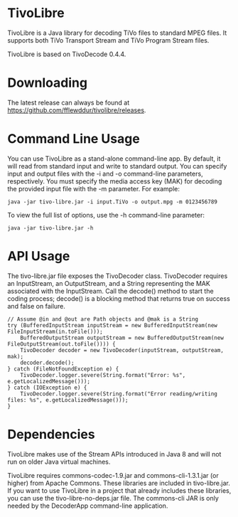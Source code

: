 # TivoLibre
TivoLibre is a Java library for decoding TiVo files to standard MPEG files. It supports both TiVo Transport Stream and TiVo Program Stream files.

TivoLibre is based on TivoDecode 0.4.4.

# Downloading
The latest release can always be found at https://github.com/fflewddur/tivolibre/releases.

# Command Line Usage
You can use TivoLibre as a stand-alone command-line app. By default, it will read from standard input and write to standard output. You can specify input and output files with the -i and -o command-line parameters, respectively. You must specify the media access key (MAK) for decoding the provided input file with the -m parameter. For example:

    java -jar tivo-libre.jar -i input.TiVo -o output.mpg -m 0123456789

To view the full list of options, use the -h command-line parameter:

    java -jar tivo-libre.jar -h

# API Usage
The tivo-libre.jar file exposes the TivoDecoder class. TivoDecoder requires an InputStream, an OutputStream, and a String representing the MAK associated with the InputStream. Call the decode() method to start the coding process; decode() is a blocking method that returns true on success and false on failure.

    // Assume @in and @out are Path objects and @mak is a String
    try (BufferedInputStream inputStream = new BufferedInputStream(new FileInputStream(in.toFile()));
        BufferedOutputStream outputStream = new BufferedOutputStream(new FileOutputStream(out.toFile()))) {
        TivoDecoder decoder = new TivoDecoder(inputStream, outputStream, mak);
        decoder.decode();
    } catch (FileNotFoundException e) {
        TivoDecoder.logger.severe(String.format("Error: %s", e.getLocalizedMessage()));
    } catch (IOException e) {
        TivoDecoder.logger.severe(String.format("Error reading/writing files: %s", e.getLocalizedMessage()));
    }

# Dependencies
TivoLibre makes use of the Stream APIs introduced in Java 8 and will not run on older Java virtual machines.

TivoLibre requires commons-codec-1.9.jar and commons-cli-1.3.1.jar (or higher) from Apache Commons. These libraries are included in tivo-libre.jar. If you want to use TivoLibre in a project that already includes these libraries, you can use the tivo-libre-no-deps.jar file. The commons-cli JAR is only needed by the DecoderApp command-line application.
